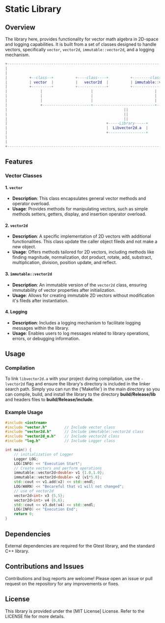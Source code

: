 # Static Library

## Overview

The library here, provides functionality for vector math algebra in 2D-space and logging capabilities. It is built from a set of classes designed to handle vectors, specifically `vector`, `vector2d`, `immutable::vector2d`, and a logging mechanism.

```lua
+-------------------------------------------------------------------------------------------------------------+
|                                                                                                             |
|                                                                                                             |
|          +--class--+          +----class----+          +--------class--------+          +--class--+         |
|          | vector  |          |   vector2d  |          | immutable::vector2d |          |   log   |         |
|          +---------+          +-------------+          +---------------------+          +---------+         |
|               |                      |                            |                          |              |
|               |                      |                            |                          |              |
|               |                      |                            |                          |              |
|               +----------------------+----------------------------+--------------------------+              |
|                                                     ||                                                      |
|                                                     ||                                                      |
|                                                     ||                                                      |
|                                             +-----Library-----+                                             |
|                                             |  Libvector2d.a  |                                             |
|                                             +-----------------+                                             |
|                                                                                                             |
|                                                                                                             |
+-------------------------------------------------------------------------------------------------------------+
```

## Features

### Vector Classes

#### 1. `vector`

- **Description**: This class encapsulates general vector methods and operator overload.
- **Usage**: Provides methods for manipulating vectors, such as simple methods setters, getters, display, and insertion operator overload.

#### 2. `vector2d`

- **Description**: A specific implementation of 2D vectors with additional functionalities. This class update the caller object fileds and not make a new object.
- **Usage**: Offers methods tailored for 2D vectors, including methods like finding magnitude, normalization, dot product, rotate, add, substract, multiplication, division, position update, and reflect.

#### 3. `immutable::vector2d`

- **Description**: An immutable version of the `vector2d` class, ensuring immutability of vector properties after initialization.
- **Usage**: Allows for creating immutable 2D vectors without modification it's fileds after instantiation.

#### 4. Logging

- **Description**: Includes a logging mechanism to facilitate logging messages within the library.
- **Usage**: Enables users to log messages related to library operations, errors, or debugging information.

## Usage

### Compilation

To link `libvector2d.a` with your project during compilation, use the `-lvector2d` flag and ensure the library's directory is included in the linker search path. Simply you can run the ('Makefile') in the main directory so you can compile, build, and install the library to the directory **build/Release/lib** and headers files to **build/Release/include**.

### Example Usage

```cpp
#include <iostream>
#include "vector.h"        // Include vector class
#include "vector2d.h"      // Include immutable::vector2d class
#include "vector2d_m.h"    // Include vector2d class
#include "log.h"           // Include Logger class

int main() {
    // initialization of Logger
    Logger LOG;
    LOG(INFO) << "Execution Start";
    // Create vectors and perform operations
    immutable::vector2d<double> v1 {1.0,1.0};
    immutable::vector2d<double> v2 {v1*5.0};
    std::cout << v1.add(v2) << std::endl;
    LOG(WARN) << "Becareful that v1 will not changed";
    // use of vector2d
    vector2d<int> v3 {5,5};
    vector2d<int> v4 {6,6};
    std::cout << v3.dot(v4) << std::endl;
    LOG(INFO) << "Execution End";
    return 0;
}
```

## Dependencies
External dependencies are required for the Gtest library, and the standard C++ library.

## Contributions and Issues
Contributions and bug reports are welcome! Please open an issue or pull request on the repository for any improvements or fixes.

## License
This library is provided under the [MIT License] License. Refer to the LICENSE file for more details.
